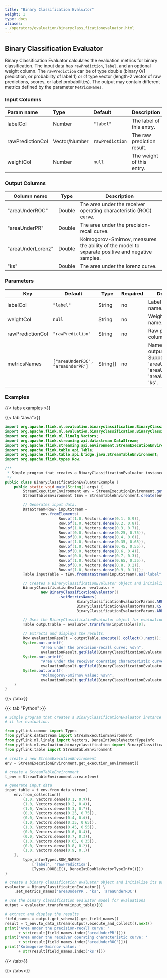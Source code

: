 ```yaml
---
title: "Binary Classification Evaluator"
weight: 1
type: docs
aliases:
- /operators/evaluation/binaryclassificationevaluator.html
---
```


<!--
Licensed to the Apache Software Foundation (ASF) under one
or more contributor license agreements.  See the NOTICE file
distributed with this work for additional information
regarding copyright ownership.  The ASF licenses this file
to you under the Apache License, Version 2.0 (the
"License"); you may not use this file except in compliance
with the License.  You may obtain a copy of the License at

  http://www.apache.org/licenses/LICENSE-2.0

Unless required by applicable law or agreed to in writing,
software distributed under the License is distributed on an
"AS IS" BASIS, WITHOUT WARRANTIES OR CONDITIONS OF ANY
KIND, either express or implied.  See the License for the
specific language governing permissions and limitations
under the License.
-->

## Binary Classification Evaluator

Binary Classification Evaluator calculates the evaluation metrics for binary
classification. The input data has `rawPrediction`, `label`, and an optional
weight column. The `rawPrediction` can be of type double (binary 0/1 prediction,
or probability of label 1) or of type vector (length-2 vector of raw
predictions, scores, or label probabilities). The output may contain different
metrics defined by the parameter `MetricsNames`.
### Input Columns

| Param name       | Type          | Default         | Description                |
| :--------------- | :------------ | :-------------- |:---------------------------|
| labelCol         | Number        | `"label"`       | The label of this entry.   |
| rawPredictionCol | Vector/Number | `rawPrediction` | The raw prediction result. |
| weightCol        | Number        | `null`          | The weight of this entry.  |

### Output Columns

| Column name       | Type   | Description                                                                                      |
| ----------------- | ------ |--------------------------------------------------------------------------------------------------|
| "areaUnderROC"    | Double | The area under the receiver operating characteristic (ROC) curve.                                |
| "areaUnderPR"     | Double | The area under the precision-recall curve.                                                       |
| "areaUnderLorenz" | Double | Kolmogorov-Smirnov, measures the ability of the model to separate positive and negative samples. |
| "ks"              | Double | The area under the lorenz curve.                                                                 |

### Parameters

| Key              | Default                           | Type     | Required | Description                                                                                            |
|------------------|-----------------------------------|----------|----------|--------------------------------------------------------------------------------------------------------|
| labelCol         | `"label"`                         | String   | no       | Label column name.                                                                                     |
| weightCol        | `null`                            | String   | no       | Weight column name.                                                                                    |
| rawPredictionCol | `"rawPrediction"`                 | String   | no       | Raw prediction column name.                                                                            |
| metricsNames     | `["areaUnderROC", "areaUnderPR"]` | String[] | no       | Names of the output metrics. Supported values: 'areaUnderROC', 'areaUnderPR', 'areaUnderLorenz', 'ks'. |

### Examples

{{< tabs examples >}}

{{< tab "Java">}}

```java
import org.apache.flink.ml.evaluation.binaryclassification.BinaryClassificationEvaluator;
import org.apache.flink.ml.evaluation.binaryclassification.BinaryClassificationEvaluatorParams;
import org.apache.flink.ml.linalg.Vectors;
import org.apache.flink.streaming.api.datastream.DataStream;
import org.apache.flink.streaming.api.environment.StreamExecutionEnvironment;
import org.apache.flink.table.api.Table;
import org.apache.flink.table.api.bridge.java.StreamTableEnvironment;
import org.apache.flink.types.Row;

/**
 * Simple program that creates a BinaryClassificationEvaluator instance and uses it for evaluation.
 */
public class BinaryClassificationEvaluatorExample {
    public static void main(String[] args) {
        StreamExecutionEnvironment env = StreamExecutionEnvironment.getExecutionEnvironment();
        StreamTableEnvironment tEnv = StreamTableEnvironment.create(env);

        // Generates input data.
        DataStream<Row> inputStream =
                env.fromElements(
                        Row.of(1.0, Vectors.dense(0.1, 0.9)),
                        Row.of(1.0, Vectors.dense(0.2, 0.8)),
                        Row.of(1.0, Vectors.dense(0.3, 0.7)),
                        Row.of(0.0, Vectors.dense(0.25, 0.75)),
                        Row.of(0.0, Vectors.dense(0.4, 0.6)),
                        Row.of(1.0, Vectors.dense(0.35, 0.65)),
                        Row.of(1.0, Vectors.dense(0.45, 0.55)),
                        Row.of(0.0, Vectors.dense(0.6, 0.4)),
                        Row.of(0.0, Vectors.dense(0.7, 0.3)),
                        Row.of(1.0, Vectors.dense(0.65, 0.35)),
                        Row.of(0.0, Vectors.dense(0.8, 0.2)),
                        Row.of(1.0, Vectors.dense(0.9, 0.1)));
        Table inputTable = tEnv.fromDataStream(inputStream).as("label", "rawPrediction");

        // Creates a BinaryClassificationEvaluator object and initializes its parameters.
        BinaryClassificationEvaluator evaluator =
                new BinaryClassificationEvaluator()
                        .setMetricsNames(
                                BinaryClassificationEvaluatorParams.AREA_UNDER_PR,
                                BinaryClassificationEvaluatorParams.KS,
                                BinaryClassificationEvaluatorParams.AREA_UNDER_ROC);

        // Uses the BinaryClassificationEvaluator object for evaluations.
        Table outputTable = evaluator.transform(inputTable)[0];

        // Extracts and displays the results.
        Row evaluationResult = outputTable.execute().collect().next();
        System.out.printf(
                "Area under the precision-recall curve: %s\n",
                evaluationResult.getField(BinaryClassificationEvaluatorParams.AREA_UNDER_PR));
        System.out.printf(
                "Area under the receiver operating characteristic curve: %s\n",
                evaluationResult.getField(BinaryClassificationEvaluatorParams.AREA_UNDER_ROC));
        System.out.printf(
                "Kolmogorov-Smirnov value: %s\n",
                evaluationResult.getField(BinaryClassificationEvaluatorParams.KS));
    }
}

```

{{< /tab>}}

{{< tab "Python">}}

```python
# Simple program that creates a BinaryClassificationEvaluator instance and uses
# it for evaluation.

from pyflink.common import Types
from pyflink.datastream import StreamExecutionEnvironment
from pyflink.ml.linalg import Vectors, DenseIntDoubleVectorTypeInfo
from pyflink.ml.evaluation.binaryclassification import BinaryClassificationEvaluator
from pyflink.table import StreamTableEnvironment

# create a new StreamExecutionEnvironment
env = StreamExecutionEnvironment.get_execution_environment()

# create a StreamTableEnvironment
t_env = StreamTableEnvironment.create(env)

# generate input data
input_table = t_env.from_data_stream(
    env.from_collection([
        (1.0, Vectors.dense(0.1, 0.9)),
        (1.0, Vectors.dense(0.2, 0.8)),
        (1.0, Vectors.dense(0.3, 0.7)),
        (0.0, Vectors.dense(0.25, 0.75)),
        (0.0, Vectors.dense(0.4, 0.6)),
        (1.0, Vectors.dense(0.35, 0.65)),
        (1.0, Vectors.dense(0.45, 0.55)),
        (0.0, Vectors.dense(0.6, 0.4)),
        (0.0, Vectors.dense(0.7, 0.3)),
        (1.0, Vectors.dense(0.65, 0.35)),
        (0.0, Vectors.dense(0.8, 0.2)),
        (1.0, Vectors.dense(0.9, 0.1))
    ],
        type_info=Types.ROW_NAMED(
            ['label', 'rawPrediction'],
            [Types.DOUBLE(), DenseIntDoubleVectorTypeInfo()]))
)

# create a binary classification evaluator object and initialize its parameters
evaluator = BinaryClassificationEvaluator() \
    .set_metrics_names('areaUnderPR', 'ks', 'areaUnderROC')

# use the binary classification evaluator model for evaluations
output = evaluator.transform(input_table)[0]

# extract and display the results
field_names = output.get_schema().get_field_names()
result = t_env.to_data_stream(output).execute_and_collect().next()
print('Area under the precision-recall curve: '
      + str(result[field_names.index('areaUnderPR')]))
print('Area under the receiver operating characteristic curve: '
      + str(result[field_names.index('areaUnderROC')]))
print('Kolmogorov-Smirnov value: '
      + str(result[field_names.index('ks')]))

```

{{< /tab>}}

{{< /tabs>}}
